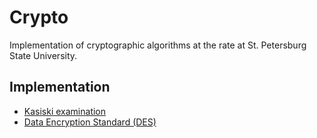 # Crypto
Implementation of cryptographic algorithms at the rate at St. Petersburg State University.
## Implementation
- [Kasiski examination](https://en.wikipedia.org/wiki/Kasiski_examination)
- [Data Encryption Standard (DES)](https://en.wikipedia.org/wiki/Data_Encryption_Standard)
